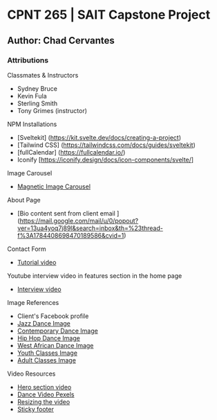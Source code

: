 # CPNT 265 | SAIT Capstone Project

## Author: Chad Cervantes

### Attributions 
Classmates & Instructors
- Sydney Bruce
- Kevin Fula
- Sterling Smith
- Tony Grimes (instructor) 

NPM Installations 
- [Sveltekit] (https://kit.svelte.dev/docs/creating-a-project)
- [Tailwind CSS] (https://tailwindcss.com/docs/guides/sveltekit)
- [fullCalendar] (https://fullcalendar.io/)
- Iconify [https://iconify.design/docs/icon-components/svelte/] 

Image Carousel 
- [Magnetic Image Carousel](https://www.youtube.com/watch?v=YqSLxkFuQp0)

About Page 
- [Bio content sent from client email ] (https://mail.google.com/mail/u/0/popout?ver=13ua4yoq7j89l&search=inbox&th=%23thread-f%3A1784408698470189586&cvid=1) 

Contact Form
- [Tutorial video](https://www.youtube.com/watch?v=dy1xpf5Ugno)

Youtube interview video in features section in the home page
- [Interview video](https://www.youtube.com/watch?v=KlaMIRcy4lo&t=20s)

Image References
- Client's Facebook profile
- [Jazz Dance Image](https://www.pexels.com/photo/adult-art-ballerina-ballet-209948/)
- [Contemporary Dance Image](https://www.pexels.com/photo/woman-wearing-hijab-dancing-7817353/)
- [Hip Hop Dance Image](https://www.pexels.com/photo/man-performing-hip-hop-dance-2820896/)
- [West African Dance Image](https://www.pexels.com/photo/ethnic-male-performing-dance-to-people-4518778/)
- [Youth Classes Image](https://www.pexels.com/photo/3-women-in-white-tank-top-and-white-shorts-standing-on-white-floor-7318764/)
- [Adult Classes Image](https://www.pexels.com/photo/3-women-dancing-on-brown-wooden-floor-8957645/)

Video Resources
- [Hero section video](https://www.youtube.com/watch?v=Jq_Zebxa-YI)
- [Dance Video Pexels](https://www.pexels.com/video/women-dancing-for-a-dance-video-7975419/)
- [Resizing the video](https://www.youtube.com/watch?v=9yAStvszXh8)
- [Sticky footer](https://www.youtube.com/shorts/dXRLxd4IZC4)
